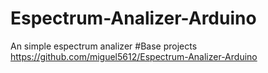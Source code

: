 # Espectrum-Analizer-Arduino
An simple espectrum analizer
#Base projects
https://github.com/miguel5612/Espectrum-Analizer-Arduino
